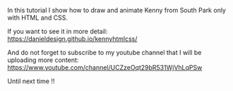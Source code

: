 In this tutorial I show how to draw and animate Kenny from South Park only with HTML and CSS.

If you want to see it in more detail: https://danieldesign.github.io/kennyhtmlcss/

And do not forget to subscribe to my youtube channel that I will be uploading more content: https://www.youtube.com/channel/UCZzeOqt29bR531WjVhLqPSw

Until next time !!
